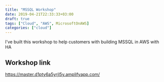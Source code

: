 ```yaml
---
title: "MSSQL Workshop"
date: 2019-04-21T22:33:33+03:00
draft: true
tags: ["Cloud", "AWS", MicrosoftOnAWS]
categories: ["cloud"]
---
```


I've built this workshop to help customers with building MSSQL in AWS with HA

## Workshop link

https://master.d1pty6a5yrjl5y.amplifyapp.com/